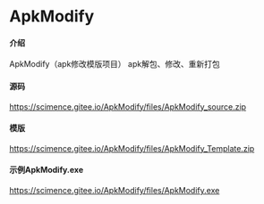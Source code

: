 ﻿# ApkModify

#### 介绍
ApkModify（apk修改模版项目）
apk解包、修改、重新打包

#### 源码
https://scimence.gitee.io/ApkModify/files/ApkModify_source.zip


#### 模版
https://scimence.gitee.io/ApkModify/files/ApkModify_Template.zip


#### 示例ApkModify.exe
https://scimence.gitee.io/ApkModify/files/ApkModify.exe

